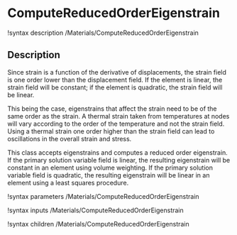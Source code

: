 # ComputeReducedOrderEigenstrain
!syntax description /Materials/ComputeReducedOrderEigenstrain

## Description
Since strain is a function of the derivative of displacements, the strain field is one order lower than the displacement field.  If the element is linear, the strain field will be constant; if the element is quadratic, the strain field will be linear.

This being the case, eigenstrains that affect the strain need to be of the same order as the strain.  A thermal strain taken from temperatures at nodes will vary according to the order of the temperature and not the strain field.  Using a thermal strain one order higher than the strain field can lead to oscillations in the overall strain and stress.

This class accepts eigenstrains and computes a reduced order eigenstrain.  If the primary solution variable field is linear, the resulting eigenstrain will be constant in an element using volume weighting.  If the primary solution variable field is quadratic, the resulting eigenstrain will be linear in an element using a least squares procedure.

!syntax parameters /Materials/ComputeReducedOrderEigenstrain

!syntax inputs /Materials/ComputeReducedOrderEigenstrain

!syntax children /Materials/ComputeReducedOrderEigenstrain
